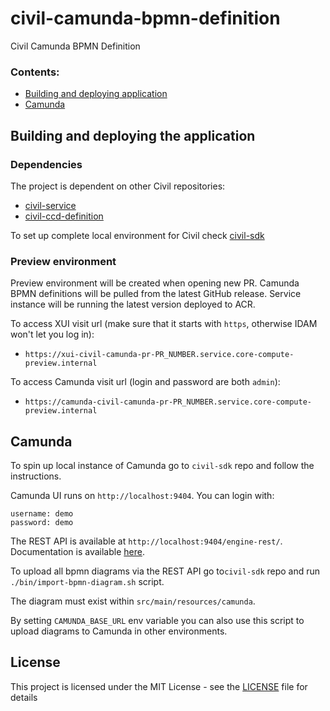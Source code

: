 # civil-camunda-bpmn-definition

Civil Camunda BPMN Definition


### Contents:
- [Building and deploying application](#building-and-deploying-the-application)
- [Camunda](#camunda)

## Building and deploying the application

### Dependencies

The project is dependent on other Civil repositories:
- [civil-service](https://github.com/hmcts/civil-service)
- [civil-ccd-definition](https://github.com/hmcts/civil-ccd-definition)

To set up complete local environment for Civil check [civil-sdk](https://github.com/hmcts/civil-sdk)

### Preview environment

Preview environment will be created when opening new PR.
Camunda BPMN definitions will be pulled from the latest GitHub release.
Service instance will be running the latest version deployed to ACR.

To access XUI visit url (make sure that it starts with `https`, otherwise IDAM won't let you log in):
- `https://xui-civil-camunda-pr-PR_NUMBER.service.core-compute-preview.internal`

To access Camunda visit url (login and password are both `admin`):
- `https://camunda-civil-camunda-pr-PR_NUMBER.service.core-compute-preview.internal`

## Camunda

To spin up local instance of Camunda go to `civil-sdk` repo and follow the instructions.

Camunda UI runs on `http://localhost:9404`. You can login with:
```$xslt
username: demo
password: demo
```

The REST API is available at `http://localhost:9404/engine-rest/`. Documentation is available [here](https://docs.camunda.org/manual/latest/reference/rest/).

To upload all bpmn diagrams via the REST API go to`civil-sdk` repo and run `./bin/import-bpmn-diagram.sh` script.

The diagram must exist within `src/main/resources/camunda`.

By setting `CAMUNDA_BASE_URL` env variable you can also use this script to upload diagrams to Camunda in other environments.

## License
This project is licensed under the MIT License - see the [LICENSE](LICENSE) file for details

